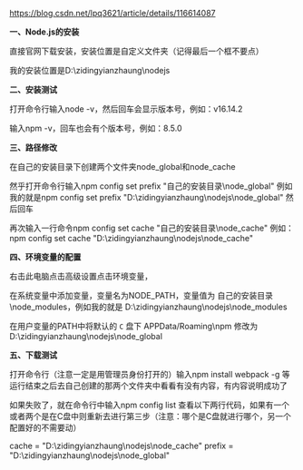 https://blog.csdn.net/lpq3621/article/details/116614087

**一、Node.js的安装**

直接官网下载安装，安装位置是自定义文件夹（记得最后一个框不要点）

我的安装位置是D:\zidingyianzhaung\nodejs

**二、安装测试**

打开命令行输入node -v，然后回车会显示版本号，例如：v16.14.2

输入npm -v，回车也会有个版本号，例如：8.5.0

**三、路径修改**

在自己的安装目录下创建两个文件夹node_global和node_cache

然乎打开命令行输入npm config set prefix "自己的安装目录\node_global"    例如我的就是npm config set prefix "D:\zidingyianzhaung\nodejs\node_global"    然后回车

再次输入一行命令npm config set cache "自己的安装目录\node_cache"   例如：npm config set cache "D:\zidingyianzhaung\nodejs\node_cache"

**四、环境变量的配置**

右击此电脑点击高级设置点击环境变量，

在系统变量中添加变量，变量名为NODE_PATH，变量值为  自己的安装目录\node_modules，例如我的就是    D:\zidingyianzhaung\nodejs\node_modules

在用户变量的PATH中将默认的 `C` 盘下 APPData/Roaming\npm 修改为 D:\zidingyianzhaung\nodejs\node_global

**五、下载测试**

打开命令行（注意一定是用管理员身份打开的）输入npm install webpack -g   等运行结束之后去自己创建的那两个文件夹中看看有没有内容，有内容说明成功了

如果失败了，就在命令行中输入npm config list 查看以下两行代码，如果有一个或者两个是在C盘中则重新去进行第三步（注意：哪个是C盘就进行哪个，另一个配置好的不需要动）

cache = "D:\\zidingyianzhaung\\nodejs\\node_cache"
prefix = "D:\\zidingyianzhaung\\nodejs\\node_global"